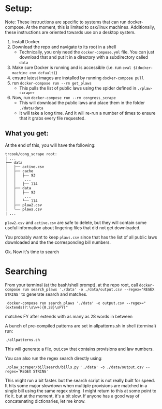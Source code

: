 # Setup:
Note: These instructions are specific to systems that can run docker-compose. At the moment, this is limited to osx/linux machines. Additionally, these instructions are oriented towards use on a desktop system.

1. Install Docker.
2. Download the repo and navigate to its root in a shell
    * Technically, you only need the `docker-compose.yml` file. You can just download that and put it in a directory with a subdirectory called `data`
3. Make sure Docker is running and is accessible (i.e. run `eval $(docker-machine env default)`)
4. ensure latest images are installed by running `docker-compose pull`
4. run `docker-compose run --rm get_plaws`
    * This pulls the list of public laws using the spider defined in `./plaw-scraper`
5. Now, run `docker-compose run --rm congress_scrape`
    * This will download the public laws and place them in the folder `./data/data`
    * It will take a long time. And it will re-run a number of times to ensure that it grabs every file requested.

## What you get:

At the end of this, you will have the following:
```
trcook/cong_scrape root:
| ...
├── data
│   ├── active.csv
│   ├── cache
│   │   ├── 93
│   │    ...
│   │   ├── 114
│   ├── data
│   │   ├── 93
│   │    ...
│   │   └── 114
│   ├── plaw2.csv
│   └── plaws.csv
| ...

```

`plaw2.csv` and `active.csv` are safe to delete, but they will contain some useful information about lingering files that did not get downloaded. 

You probably want to  keep `plaws.csv` since that has the list of all public laws downloaded and the the corresponding bill numbers.

Ok. Now it's time to search

# Searching

From your terminal (at the bash/shell prompt), at the repo root, call `docker-compose run search_plaws './data' -o ./data/output.csv --regex='REGEX STRING'` to generate search and matches.

```
 docker-compose run search_plaws './data' -o output.csv --regex="(extends(?:\s\w+){0,28}\sFY)"
```
matches FY after extends with as many as 28 words in between

A bunch of pre-compiled patterns are set in allpatterns.sh
in shell (terminal) run:
```
./allpatterns.sh
```

This will generate a file, out.csv that contains provisions and law numbers.


You can also run the regex search directly using: 
```
./plaw_scraper/billsearch/bills.py './data' -o ./data/output.csv --regex='REGEX STRING'
```

This might run a bit faster. but the search script is not really built for speed. It hits some major slowdown when multiple provisions are matched in a single bill using the same regex string. I might return to this at some point to fix it. but at the moment, it's a bit slow. If anyone has a good way of concatenating dictionaries, let me know. 
